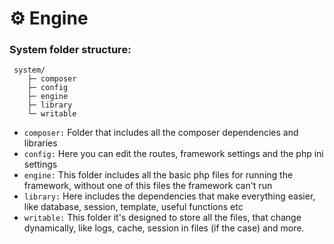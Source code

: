 # :gear: Engine  


### System folder structure:  
```
 system/
    ├─ composer
    ├─ config
    ├─ engine
    ├─ library
    └─ writable
```

- `composer:` Folder that includes all the composer dependencies and libraries
- `config:` Here you can edit the routes, framework settings and the php ini settings
- `engine:` This folder includes all the basic php files for running the framework, without one of this files the framework can't run
- `library:` Here includes the dependencies that make everything easier, like database, session, template, useful functions etc
- `writable:` This folder it's designed to store all the files, that change dynamically, like logs, cache, session in files (if the case) and more.
